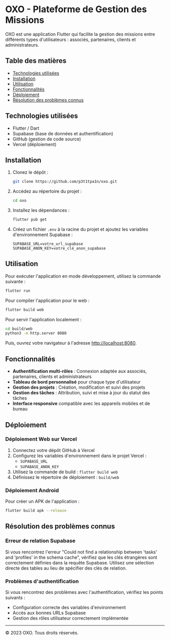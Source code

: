 # OXO - Plateforme de Gestion des Missions

OXO est une application Flutter qui facilite la gestion des missions entre différents types d'utilisateurs : associés, partenaires, clients et administrateurs.

## Table des matières

- [Technologies utilisées](#technologies-utilisées)
- [Installation](#installation)
- [Utilisation](#utilisation)
- [Fonctionnalités](#fonctionnalités)
- [Déploiement](#déploiement)
- [Résolution des problèmes connus](#résolution-des-problèmes-connus)

## Technologies utilisées

- Flutter / Dart
- Supabase (base de données et authentification)
- GitHub (gestion de code source)
- Vercel (déploiement)

## Installation

1. Clonez le dépôt :
   ```bash
   git clone https://github.com/p3t1tpa1n/oxo.git
   ```

2. Accédez au répertoire du projet :
   ```bash
   cd oxo
   ```

3. Installez les dépendances :
   ```bash
   flutter pub get
   ```

4. Créez un fichier `.env` à la racine du projet et ajoutez les variables d'environnement Supabase :
   ```
   SUPABASE_URL=votre_url_supabase
   SUPABASE_ANON_KEY=votre_clé_anon_supabase
   ```

## Utilisation

Pour exécuter l'application en mode développement, utilisez la commande suivante :
```bash
flutter run
```

Pour compiler l'application pour le web :
```bash
flutter build web
```

Pour servir l'application localement :
```bash
cd build/web
python3 -m http.server 8080
```
Puis, ouvrez votre navigateur à l'adresse [http://localhost:8080](http://localhost:8080).

## Fonctionnalités

- **Authentification multi-rôles** : Connexion adaptée aux associés, partenaires, clients et administrateurs
- **Tableau de bord personnalisé** pour chaque type d'utilisateur
- **Gestion des projets** : Création, modification et suivi des projets
- **Gestion des tâches** : Attribution, suivi et mise à jour du statut des tâches
- **Interface responsive** compatible avec les appareils mobiles et de bureau

## Déploiement

### Déploiement Web sur Vercel

1. Connectez votre dépôt GitHub à Vercel
2. Configurez les variables d'environnement dans le projet Vercel :
   - `SUPABASE_URL`
   - `SUPABASE_ANON_KEY`
3. Utilisez la commande de build : `flutter build web`
4. Définissez le répertoire de déploiement : `build/web`

### Déploiement Android

Pour créer un APK de l'application :
```bash
flutter build apk --release
```

## Résolution des problèmes connus

### Erreur de relation Supabase

Si vous rencontrez l'erreur "Could not find a relationship between 'tasks' and 'profiles' in the schema cache", vérifiez que les clés étrangères sont correctement définies dans la requête Supabase. Utilisez une sélection directe des tables au lieu de spécifier des clés de relation.

### Problèmes d'authentification

Si vous rencontrez des problèmes avec l'authentification, vérifiez les points suivants :
- Configuration correcte des variables d'environnement
- Accès aux bonnes URLs Supabase
- Gestion des rôles utilisateur correctement implémentée

---

© 2023 OXO. Tous droits réservés.
